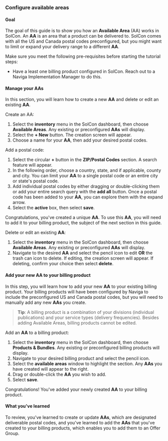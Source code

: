 ### Configure available areas

#### Goal

The goal of this guide is to show you how an **Available Area** (AA) works in SolCon. An **AA** is an area that a product can be delivered to.
SolCon comes with all the US and Canada postal codes preconfigured, but you might want to limit or expand your delivery range to a different **AA**.

Make sure you meet the following pre-requisites before starting the tutorial steps:

* Have a least one billing product configured in SolCon. Reach out to a Naviga Implementation Manager to do this.

#### Manage your AAs

In this section, you will learn how to create a new **AA** and delete or edit an existing **AA**.

Create an AA:

1. Select the **inventory** menu in the SolCon dashboard, then choose **Available Areas**. Any existing or preconfigured **AAs** will display.
2. Select the **+ New** button. The creation screen will appear.
3. Choose a name for your **AA**, then add your desired postal codes.

Add a postal code:

1. Select the circular **+** button in the **ZIP/Postal Codes** section. A search feature will appear.
2. In the following order, choose a country, state, and if applicable, county and city. You can limit your **AA** to a single postal code or an entire city or state's postal code.
3. Add individual postal codes by either dragging or double-clicking them or add your entire search query with the **add all** button. Once a postal code has been added to your **AA**, you can explore them with the expand arrow.
4. Select the **active** box, then select **save**.

Congratulations, you've created a unique **AA**. To use this **AA**, you will need to add it to your billing product, the subject of the next section in this guide.

Delete or edit an existing **AA**:

1. Select the **inventory** menu in the SolCon dashboard, then choose **Available Areas**. Any existing or preconfigured **AAs** will display.
2. Navigate to the desired **AA** and select the pencil icon to edit **OR** the trash can icon to delete. If editing, the creation screen will appear. If deleting, confirm your choice then select **delete**.

#### Add your new AA to your billing product

In this step, you will learn how to add your new **AA** to your existing billing product. Your billing products will have been configured by Naviga to include the preconfigured US and Canada postal codes, but you will need to manually add any new **AAs** you create.

> **Tip**: A billing product is a combination of your divisions (individual publications) and your service types (delivery frequencies). Besides adding Available Areas, billing products cannot be edited.

Add an **AA** to a billing product:

1. Select the **inventory** menu in the SolCon dashboard, then choose **Products & Bundles**. Any existing or preconfigured billing products will display.
2. Navigate to your desired billing product and select the pencil icon.
3. Select the **available areas** window to highlight the section. Any **AAs** you have created will appear to the right.
4. Drag or double-click the **AA** you wish to add.
5. Select **save**.

Congratulations! You've added your newly created **AA** to your billing product. 

#### What you've learned

To review, you've learned to create or update **AAs**, which are designated deliverable postal codes, and you've learned to add the **AAs** that you've created to your billing products, which enables you to add them to an Offer Group.
